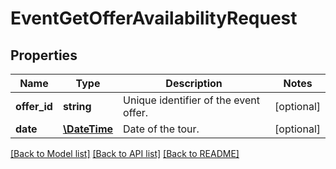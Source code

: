 # EventGetOfferAvailabilityRequest

## Properties
Name | Type | Description | Notes
------------ | ------------- | ------------- | -------------
**offer_id** | **string** | Unique identifier of the event offer. | [optional] 
**date** | [**\DateTime**](\DateTime.md) | Date of the tour. | [optional] 

[[Back to Model list]](../../README.md#documentation-for-models) [[Back to API list]](../../README.md#documentation-for-api-endpoints) [[Back to README]](../../README.md)

